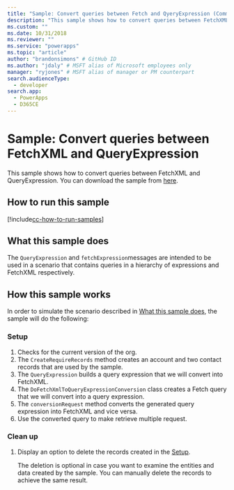 ```yaml
---
title: "Sample: Convert queries between Fetch and QyeryExpression (Common Data Service for Apps) | Microsoft Docs" # Intent and product brand in a unique string of 43-59 chars including spaces
description: "This sample shows how to convert queries between FetchXML and QueryExpression" # 115-145 characters including spaces. This abstract displays in the search result.
ms.custom: ""
ms.date: 10/31/2018
ms.reviewer: ""
ms.service: "powerapps"
ms.topic: "article"
author: "brandonsimons" # GitHub ID
ms.author: "jdaly" # MSFT alias of Microsoft employees only
manager: "ryjones" # MSFT alias of manager or PM counterpart
search.audienceType: 
  - developer
search.app: 
  - PowerApps
  - D365CE
---
```

# Sample: Convert queries between FetchXML and QueryExpression

This sample shows how to convert queries between FetchXML and QueryExpression. You can download the sample from [here](https://github.com/Microsoft/PowerApps-Samples/tree/master/cds/orgsvc/C%23/Convertqueriesfetchqueryexpressions).

## How to run this sample

[!include[cc-how-to-run-samples](../../includes/cc-how-to-run-samples.md)]

## What this sample does

The `QueryExpression` and `fetchExpression`messages are intended to be used in a scenario that contains queries in a hierarchy of expressions and FetchXML respectively.

## How this sample works

In order to simulate the scenario described in [What this sample does](#what-this-sample-does), the sample will do the following:

### Setup

1. Checks for the current version of the org. 
1. The `CreateRequireRecords` method creates an account and two contact records that are used by the sample.
1. The `QueryExpression` builds a query expression that we will convert into FetchXML.
1. The `DoFetchXmlToQueryExpressionConversion` class creates a Fetch query that we will convert into a query expression.
1. The `conversionRequest` method converts the generated query expression into FetchXML and vice versa.
1. Use the converted query to make retrieve multiple request. 

### Clean up

1. Display an option to delete the records created in the [Setup](#setup).

    The deletion is optional in case you want to examine the entities and data created by the sample. You can manually delete the records to achieve the same result.
